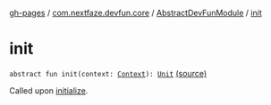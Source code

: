 [gh-pages](../../index.md) / [com.nextfaze.devfun.core](../index.md) / [AbstractDevFunModule](index.md) / [init](.)

# init

`abstract fun init(context: `[`Context`](https://developer.android.com/reference/android/content/Context.html)`): `[`Unit`](https://kotlinlang.org/api/latest/jvm/stdlib/kotlin/-unit/index.html) [(source)](https://github.com/NextFaze/dev-fun/tree/master/devfun/src/main/java/com/nextfaze/devfun/core/Module.kt#L62)

Called upon [initialize](initialize.md).

